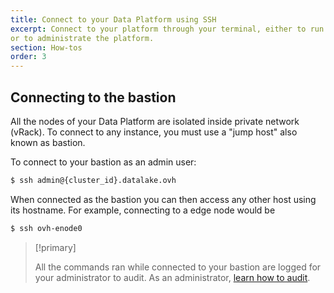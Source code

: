 ```yaml
---
title: Connect to your Data Platform using SSH
excerpt: Connect to your platform through your terminal, either to run complex data jobs
or to administrate the platform.
section: How-tos
order: 3
---
```


## Connecting to the bastion

All the nodes of your Data Platform are isolated inside private network (vRack).
To connect to any instance, you must use a "jump host" also known as bastion.

To connect to your bastion as an admin user:
```bash
$ ssh admin@{cluster_id}.datalake.ovh
```

When connected as the bastion you can then access any other host using its
hostname. For example, connecting to a edge node would be
```bash
$ ssh ovh-enode0
```


> [!primary]
>
> All the commands ran while connected to your bastion are logged for your administrator to audit.
As an administrator, [learn how to audit](../bastion-audit/guide.en-gb.md).
>
